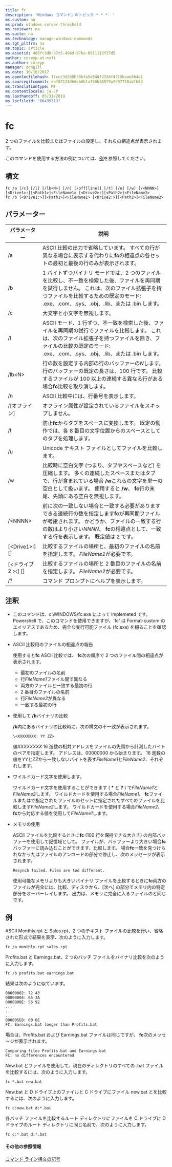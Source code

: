 ```yaml
---
title: fc
description: 'Windows コマンド」のトピック * * *- '
ms.custom: na
ms.prod: windows-server-threshold
ms.reviewer: na
ms.suite: na
ms.technology: manage-windows-commands
ms.tgt_pltfrm: na
ms.topic: article
ms.assetid: 485fc3d8-b7c5-496d-87be-0011112f27d5
author: coreyp-at-msft
ms.author: coreyp
manager: dongill
ms.date: 10/16/2017
ms.openlocfilehash: f7ccc3d268b58bfa5e848f2336f4315baae8b4e1
ms.sourcegitcommit: eaf071249b6eb6b1a758b38579a2d87710abfb54
ms.translationtype: MT
ms.contentlocale: ja-JP
ms.lasthandoff: 05/31/2019
ms.locfileid: "66439313"
---
```

# <a name="fc"></a>fc



2 つのファイルを比較またはファイルの設定し、それらの相違点が表示されます。

このコマンドを使用する方法の例については、[例](#BKMK_examples)を参照してください。

## <a name="syntax"></a>構文

```
fc /a [/c] [/l] [/lb<N>] [/n] [/off[line]] [/t] [/u] [/w] [/<NNNN>] [<Drive1>:][<Path1>]<FileName1> [<Drive2>:][<Path2>]<FileName2>
fc /b [<Drive1:>][<Path1>]<FileName1> [<Drive2:>][<Path2>]<FileName2>
```

## <a name="parameters"></a>パラメーター

|            パラメーター             |                                                                                                                                     説明                                                                                                                                      |
|----------------------------------|--------------------------------------------------------------------------------------------------------------------------------------------------------------------------------------------------------------------------------------------------------------------------------------|
|                /a                |                                                 ASCII 比較の出力で省略しています。 すべての行が異なる場合に表示する代わりに**fc**の相違点の各セットの最初と最後の行のみが表示されます。                                                  |
|                /b                |             1 バイトずつバイナリ モードでは、2 つのファイルを比較し、不一致を検索した後、ファイルを再同期を試行しません。 これは、次のファイル拡張子を持つファイルを比較するための既定のモード: .exe、.com、.sys、.obj、.lib、または .bin します。              |
|                /c                |                                                                                                                               大文字と小文字を無視します。                                                                                                                               |
|                /l                |               ASCII モード、1 行ずつ、不一致を検索した後、ファイルを再同期の試行でファイルを比較します。 これは、次のファイル拡張子を持つファイルを除き、ファイルの比較の既定のモード: .exe、.com、.sys、.obj、.lib、または .bin します。                |
|             /lb\<N>              |                         行の数を設定する内部の行のバッファーの*N*します。行のバッファーの既定の長さは、100 行です。 比較するファイルが 100 以上の連続する異なる行がある場合**fc**比較を取り消します。                         |
|                /n                |                                                                                                                ASCII 比較中には、行番号を表示します。                                                                                                                 |
|            /[オフライン]            |                                                                                                               オフライン属性が設定されているファイルをスキップしません。                                                                                                               |
|                /t                |                                                                    防止**fc**からタブをスペースに変換します。 既定の動作では、各 8 番目の文字位置からのスペースとしてのタブを処理します。                                                                    |
|                /u                |                                                                                                                        Unicode テキスト ファイルとしてファイルを比較します。                                                                                                                         |
|                /w                |         比較時に空白文字 (つまり、タブやスペースなど) を圧縮します。 多くの連続したスペースまたはタブで、行が含まれている場合 **/w**これらの文字を単一の空白として扱います。 使用すると **/w**、 **fc**行の末尾、先頭にある空白を無視します。         |
|             /\<NNNN>             | 前に次の一致しない場合と一致する必要がありますできる連続行の数を指定します**fc**が再同期ファイルが考慮されます。 かどうか、ファイルの一致する行の数はより小さい*NNNN*、 **fc**の相違点として、一致する行を表示します。 既定値は 2 です。 |
| [\<Drive1>:][<Path1>]<FileName1> |                                                                                        比較するファイルの場所と、最初のファイルの名前を指定します。 *FileName1*が必要です。                                                                                        |
| [\<ドライブ 2 >:] [<Path2>]<FileName2> |                                                                                       比較するファイルの場所と 2 番目のファイルの名前を指定します。 *FileName2*が必要です。                                                                                        |
|                /?                |                                                                                                                         コマンド プロンプトにヘルプを表示します。                                                                                                                         |

## <a name="remarks"></a>注釈

-   このコマンドは、c:\WINDOWS\fc.exe によって implemeted です。 Powershell で、このコマンドを使用できますが、'fc' は Format-custom のエイリアスであるため、完全な実行可能ファイル (fc.exe) を綴ることを確認します。

-   ASCII 比較用のファイルの相違点の報告

    使用すると**fc** ASCII 比較では、 **fc**次の順序で 2 つのファイル間の相違点が表示されます。  
    -   最初のファイルの名前
    -   行*FileName1*ファイル間で異なる
    -   両方のファイルと一致する最初の行
    -   2 番目のファイルの名前
    -   行*FileName2*が異なる
    -   一致する最初の行
-   使用して **/b**バイナリの比較

    **/b**内にあるバイナリの比較時に、次の構文の不一致が表示されます。

    `\<XXXXXXXX: YY ZZ>`

    値*XXXXXXXX* 16 進数の相対アドレスをファイルの先頭から計測したバイトのペアを指定します。 アドレスは、00000000 から始まります。 16 進数の値を*YY*と*ZZ*から一致しないバイトを表す*FileName1*と*FileName2*、それぞれします。
-   ワイルドカード文字を使用します。

    ワイルドカード文字を使用することができます ( **&#42;** と **?** ) で*FileName1*と*FileName2*します。 ワイルドカードを使用する場合*FileName1*、 **fc**ファイルまたはで指定されたファイルのセットに指定されたすべてのファイルを比較します*FileName2*します。 ワイルドカードを使用する場合*FileName2*、 **fc**から対応する値を使用して*FileName1*します。
-   メモリの使用

    ASCII ファイルを比較するときに**fc** (100 行を保持できる大きさ) の内部バッファーを使用して記憶域として。 ファイルが、バッファーより大きい場合**fc**バッファーに読み込むことができます、比較します。 場合**fc**一致を見つけられなかったはファイルのアンロードの部分で停止し、次のメッセージが表示されます。

    `Resynch failed. Files are too different.`

    使用可能なメモリよりも大きいバイナリ ファイルを比較するときに**fc**両方のファイルが完全には、比較、ディスクから、[次へ] の部分でメモリ内の特定部分をオーバーレイします。 出力は、メモリに完全に入るファイルのと同じです。

## <a name="BKMK_examples"></a>例

ASCII Monthly.rpt と Sales.rpt、2 つのテキスト ファイルの比較を行い、省略された形式で結果を表示、次のように入力します。
```
fc /a monthly.rpt sales.rpt 
```
Profits.bat と Earnings.bat、2 つのバッチ ファイルをバイナリ比較を次のように入力します。
```
fc /b profits.bat earnings.bat
```
結果は次のように似ています。
```
00000002: 72 43
00000004: 65 3A
0000000E: 56 92
...
...
...
000005E8: 00 6E
FC: Earnings.bat longer than Profits.bat
```
場合は、Profits.bat および Earnings.bat ファイルは同じですが、 **fc**次のメッセージが表示されます。
```
Comparing files Profits.bat and Earnings.bat
FC: no differences encountered
```
New.bat とファイルを使用して、現在のディレクトリのすべての .bat ファイルを比較するには、次のように入力します。
```
fc *.bat new.bat
```
New.bat と D ドライブ上のファイルと C ドライブにファイル new.bat とを比較するには、次のように入力します。
```
fc c:new.bat d:*.bat
```
各バッチ ファイルを比較するルート ディレクトリにファイルを C ドライブに D ドライブのルート ディレクトリに同じ名前で、次のように入力します。
```
fc c:*.bat d:*.bat
```

#### <a name="additional-references"></a>その他の参照情報

[コマンド ライン構文の記号](command-line-syntax-key.md)

